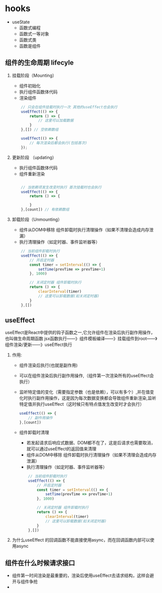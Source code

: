 # hooks
- useState
    - 函数式编程
    - 函数式一等对象
    - 函数式类
    - 函数是组件

## 组件的生命周期 lifecyle
1. 挂载阶段（Mounting）
    - 组件初始化
    - 执行组件函数体代码
    - 渲染组件
    ```js
        // 只会在组件挂载时执行一次 其他的useEffect也会执行
        useEffect(() => {
            return () => {
                // 这里可以加载数据
            }
        },[]) // 空依赖数组

        useEffect(() => {
            // 每次渲染后都会执行(包括首次)
        });
    ```
2. 更新阶段 （updating）
    - 执行组件函数体代码
    - 组件重新渲染
    ```js

        // 当依赖项发生改变时执行 首次挂载时也会执行
        useEffect(() => {
            return () => {

            }
        },[count]) // 有依赖数组
    ```

3. 卸载阶段（Unmounting）
    - 组件从DOM中移除
        组件卸载时执行清理操作（如果不清理会造成内存泄漏）
    - 执行清理操作（如定时器、事件监听器等）
    ```js
        // 当前组件卸载时执行
        useEffect(() => {
            // 开启定时器
            const timer = setInterval(() => {
                setTime(prevTime => prevTime+1)
            }, 1000)

            // 关闭定时器 组件卸载时执行
            return () => {
                clearInterval(timer)
                // 这里可以卸载数据(如关闭定时器)
            }
        },[])
    ```


## useEffect
useEffect是React中提供的钩子函数之一,它允许组件在渲染后执行副作用操作，也叫做生命周期函数
jsx函数执行——》组件模板编译——》挂载组件到root——》组件渲染/更新——》useEffect执行
1. 作用:
    - 组件渲染后执行(也就是副作用)
    - 可以在组件渲染后执行副作用操作,（组件第一次渲染所有的useEffect会执行）
    - 监听特定值的变化（需要指定参数（也是依赖），可以有多个）,并在值变化时执行副作用操作，这是因为每次数据变换都会导致组件重新渲染,监听特定值并执行useEffect（这时候只有特点值发生改变时才会执行）

        ```js
        useEffect(() => {
            // 副作用操作
        },[count])
        ```
    - 组件卸载时清理
        - 若发起请求后响应式数据、DOM都不在了，这是后请求也需要取消，就可以通过useEffect的返回值来清理
         - 组件从DOM中移除
            组件卸载时执行清理操作（如果不清理会造成内存泄漏）
        - 执行清理操作（如定时器、事件监听器等）
        ```js
            // 当前组件卸载时执行
            useEffect(() => {
                // 开启定时器
                const timer = setInterval(() => {
                    setTime(prevTime => prevTime+1)
                }, 1000)

                // 关闭定时器 组件卸载时执行
                return () => {
                    clearInterval(timer)
                    // 这里可以卸载数据(如关闭定时器)
                }
            },[])
        ```

2. 为什么useEffect 的回调函数不能直接使用async，而在回调函数内部可以使用async
 

## 组件在什么时候请求接口
- 组件第一时间渲染是最重要的，渲染后使用useEffect去请求结构，这样会避开与组件争抢
- 